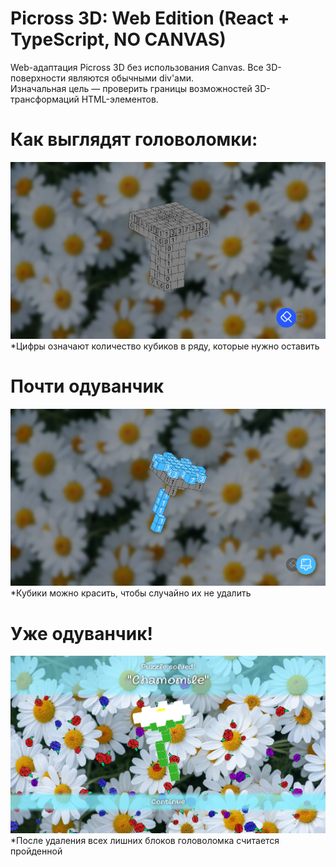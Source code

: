 # Picross 3D: Web Edition (React + TypeScript, NO CANVAS)

Web-адаптация Picross 3D без использования Canvas. Все 3D-поверхности являются обычными div'ами.<br>
Изначальная цель — проверить границы возможностей 3D-трансформаций HTML-элементов.
# Как выглядят головоломки:
![Screenshot](screenshots/2.png)
*Цифры означают количество кубиков в ряду, которые нужно оставить
# Почти одуванчик
![Screenshot](screenshots/3.png)
*Кубики можно красить, чтобы случайно их не удалить
# Уже одуванчик!
![Screenshot](screenshots/4.png)
*После удаления всех лишних блоков головоломка считается пройденной
